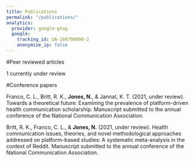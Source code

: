 ```yaml
---
title: Publications
permalink: "/publications/"
analytics:
  provider: google-gtag
  google:
    tracking_id: UA-168799890-2
    anonymize_ip: false
---
```

#Peer reviewed articles

1 currently under review

#Conference papers

Franco, C. L., Britt, R. K., **Jones, N.**, & Jannat, K. T. (2021, under review). Towards a theoretical future: Examining the prevalence of platform-driven health communication scholarship. Manuscript submitted to the annual conference of the National Communication Association.

Britt, R. K., Franco, C. L., & **Jones, N.** (2021, under review). Health communication issues, theories, and novel methodological approaches addressed on platform-based studies: A systematic meta-analysis in the context of Reddit. Manuscript submitted to the annual conference of the National Communication Association.
